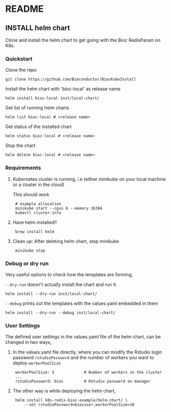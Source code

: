 # README

## INSTALL helm chart

Clone and install the helm chart to get going with the Bioc RedisParam on K8s.

### Quickstart

Clone the repo

    git clone https://github.com/Bioconductor/BiocKubeInstall

Install the helm chart with 'bioc-local' as release name

    helm install bioc-local inst/local-chart/

Get list of running helm charts

    helm list bioc-local # <release name>

Get status of the installed chart

    helm status bioc-local # <release name>

Stop the chart

    helm delete bioc-local # <release name>

### Requirements

1. Kubernetes cluster is running, i.e (either minikube on your local
   machine or a cluster in the cloud)

   This should work

        # example allocation
        minikube start --cpus 6 --memory 16384
        kubectl cluster-info


1. Have helm installed!!

        brew install helm

1. Clean up: After deleting helm chart, stop minikube

        minikube stop

### Debug or dry run

Very useful options to check how the templates are forming,

`--dry-run` doesn't actually install the chart and run it.

    helm install --dry-run inst/local-chart/

`--debug` prints out the templates with the values.yaml embedded in them

    helm install --dry-run --debug inst/local-chart/

### User Settings

The defined user settings in the values.yaml file of the helm chart,
can be changed in two ways,

1. In the values.yaml file directly, where you can modify the Rstudio
   login password ``rstudioPassword`` and the number of workers you
   want to deploy `workerPoolSize`

        workerPoolSize: 5             # Number of workers in the cluster
        ...
        rstudioPassword: bioc         # RStudio password on manager

1. The other way is while deploying the helm chart,

        helm install k8s-redis-bioc-example/helm-chart/ \
            --set rstudioPassword=biocuser,workerPoolSize=10
